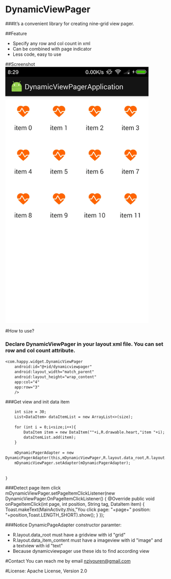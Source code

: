 # DynamicViewPager
###It’s a convenient library for creating nine-grid view pager. 

##Feature
* Specify any row and col count in xml
* Can be combined with page indicator
* Less code, easy to use


##Screenshot
<img src="https://raw.githubusercontent.com/nziyouren/DynamicViewPager/master/images/screenshot-2.gif" alt="Drawing" width="450px" />
  
  

#How to use?

### Declare DynamicViewPager in your layout xml file. You can set row and col count attribute.

    <com.happy.widget.DynamicViewPager
        android:id="@+id/dynamicviewpager"
        android:layout_width="match_parent"
        android:layout_height="wrap_content"
        app:col="4"
        app:row="3"
        />
        
###Get view and init data item
    
 
        int size = 30;
        List<DataItem> dataItemList = new ArrayList<>(size);

        for (int i = 0;i<size;i++){
            DataItem item = new DataItem(""+i,R.drawable.heart,"item "+i);
            dataItemList.add(item);
        }

        mDynamicPagerAdapter = new DynamicPagerAdapter(this,mDynamicViewPager,R.layout.data_root,R.layout.data_item_content,dataItemList);
        mDynamicViewPager.setAdapter(mDynamicPagerAdapter);


    }

    
###Detect page item click
      mDynamicViewPager.setPageItemClickListener(new DynamicViewPager.OnPageItemClickListener() {
            @Override
            public void onPageItemClick(int page, int position, String tag, DataItem item) {
                Toast.makeText(MainActivity.this,"You click page: "+page+" position: "+position,Toast.LENGTH_SHORT).show();
            }
        });

    
###Notice
DynamicPageAdapter constructor paramter:

* R.layout.data_root must have a gridview with id "grid"
* R.layout.data_item_content must have a imageview with id "image" and a textview with id "text"
* Because dynamicviewpager use these ids to find according view

#Contact
You can reach me by email nziyouren@gmail.com

#License:
Apache License, Version 2.0
